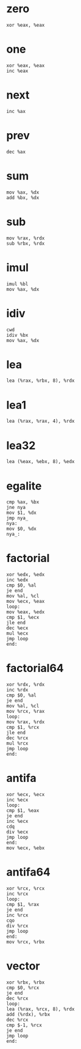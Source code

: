 # zero

```
xor %eax, %eax
```

# one
```
xor %eax, %eax
inc %eax
```

# next
```
inc %ax
```

# prev
```
dec %ax
```

# sum
```
mov %ax, %dx
add %bx, %dx
```

# sub
```
mov %rax, %rdx
sub %rbx, %rdx
```

# imul
```
imul %bl
mov %ax, %dx
```

# idiv
```
cwd
idiv %bx
mov %ax, %dx 
```

# lea
```
lea (%rax, %rbx, 8), %rdx
```

# lea1
```
lea (%rax, %rax, 4), %rdx
```

# lea32
```
lea (%eax, %ebx, 8), %edx
```

# egalite
```
cmp %ax, %bx
jne nya
mov $1, %dx
jmp nya_
nya:
mov $0, %dx
nya_:
```

# factorial
```
xor %edx, %edx
inc %edx
cmp $0, %al
je end
mov %al, %cl
mov %ecx, %eax
loop:
mov %eax, %edx
cmp $1, %ecx
jle end
dec %ecx
mul %ecx
jmp loop
end:
```

# factorial64
```
xor %rdx, %rdx
inc %rdx
cmp $0, %al
je end
mov %al, %cl
mov %rcx, %rax
loop:
mov %rax, %rdx
cmp $1, %rcx
jle end
dec %rcx
mul %rcx
jmp loop
end:
```
# antifa
```
xor %ecx, %ecx
inc %ecx
loop:
cmp $1, %eax
je end
inc %ecx
cdq
div %ecx
jmp loop
end:
mov %ecx, %ebx
```

# antifa64
```
xor %rcx, %rcx
inc %rcx
loop:
cmp $1, %rax
je end
inc %rcx
cqo
div %rcx
jmp loop
end:
mov %rcx, %rbx
```

# vector
```
xor %rbx, %rbx
cmp $0, %rcx
je end
dec %rcx
loop:
lea (%rax, %rcx, 8), %rdx
add (%rdx), %rbx
dec %rcx
cmp $-1, %rcx
je end
jmp loop
end:
```
